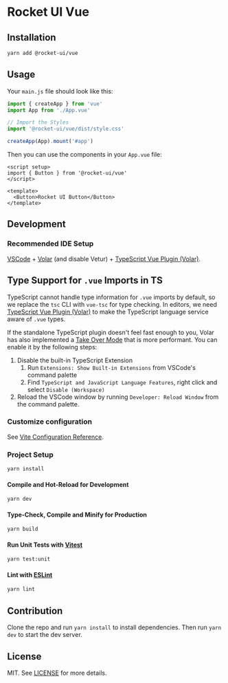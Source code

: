 # Rocket UI Vue

## Installation

```sh
yarn add @rocket-ui/vue
```

## Usage

Your `main.js` file should look like this:

```js
import { createApp } from 'vue'
import App from './App.vue'

// Import the Styles
import '@rocket-ui/vue/dist/style.css'

createApp(App).mount('#app')
```

Then you can use the components in your `App.vue` file:

```vue
<script setup>
import { Button } from '@rocket-ui/vue'
</script>

<template>
  <Button>Rocket UI Button</Button>
</template>
```

## Development

### Recommended IDE Setup

[VSCode](https://code.visualstudio.com/) + [Volar](https://marketplace.visualstudio.com/items?itemName=Vue.volar) (and disable Vetur) + [TypeScript Vue Plugin (Volar)](https://marketplace.visualstudio.com/items?itemName=Vue.vscode-typescript-vue-plugin).

## Type Support for `.vue` Imports in TS

TypeScript cannot handle type information for `.vue` imports by default, so we replace the `tsc` CLI with `vue-tsc` for type checking. In editors, we need [TypeScript Vue Plugin (Volar)](https://marketplace.visualstudio.com/items?itemName=Vue.vscode-typescript-vue-plugin) to make the TypeScript language service aware of `.vue` types.

If the standalone TypeScript plugin doesn't feel fast enough to you, Volar has also implemented a [Take Over Mode](https://github.com/johnsoncodehk/volar/discussions/471#discussioncomment-1361669) that is more performant. You can enable it by the following steps:

1. Disable the built-in TypeScript Extension
    1) Run `Extensions: Show Built-in Extensions` from VSCode's command palette
    2) Find `TypeScript and JavaScript Language Features`, right click and select `Disable (Workspace)`
2. Reload the VSCode window by running `Developer: Reload Window` from the command palette.

### Customize configuration

See [Vite Configuration Reference](https://vitejs.dev/config/).

### Project Setup

```sh
yarn install
```

#### Compile and Hot-Reload for Development

```sh
yarn dev
```

#### Type-Check, Compile and Minify for Production

```sh
yarn build
```

#### Run Unit Tests with [Vitest](https://vitest.dev/)

```sh
yarn test:unit
```

#### Lint with [ESLint](https://eslint.org/)

```sh
yarn lint
```

## Contribution

Clone the repo and run `yarn install` to install dependencies. Then run `yarn dev` to start the dev server.

## License

MIT. See [LICENSE](./LICENSE) for more details.
